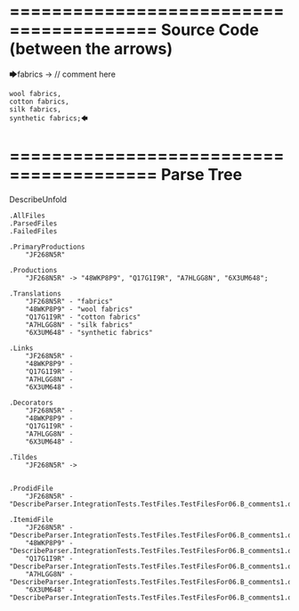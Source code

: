========================================
Source Code (between the arrows)
========================================

🡆fabrics -> // comment here

    wool fabrics,
    cotton fabrics,
    silk fabrics,
    synthetic fabrics;🡄

========================================
Parse Tree
========================================
DescribeUnfold

    .AllFiles
    .ParsedFiles
    .FailedFiles

    .PrimaryProductions
        "JF268N5R" 

    .Productions
        "JF268N5R" -> "48WKP8P9", "Q17G1I9R", "A7HLGG8N", "6X3UM648";

    .Translations
        "JF268N5R" - "fabrics"
        "48WKP8P9" - "wool fabrics"
        "Q17G1I9R" - "cotton fabrics"
        "A7HLGG8N" - "silk fabrics"
        "6X3UM648" - "synthetic fabrics"

    .Links
        "JF268N5R" - 
        "48WKP8P9" - 
        "Q17G1I9R" - 
        "A7HLGG8N" - 
        "6X3UM648" - 

    .Decorators
        "JF268N5R" - 
        "48WKP8P9" - 
        "Q17G1I9R" - 
        "A7HLGG8N" - 
        "6X3UM648" - 

    .Tildes
        "JF268N5R" -> 


    .ProdidFile
        "JF268N5R" - "DescribeParser.IntegrationTests.TestFiles.TestFilesFor06.B_comments1.ds"

    .ItemidFile
        "JF268N5R" - "DescribeParser.IntegrationTests.TestFiles.TestFilesFor06.B_comments1.ds"
        "48WKP8P9" - "DescribeParser.IntegrationTests.TestFiles.TestFilesFor06.B_comments1.ds"
        "Q17G1I9R" - "DescribeParser.IntegrationTests.TestFiles.TestFilesFor06.B_comments1.ds"
        "A7HLGG8N" - "DescribeParser.IntegrationTests.TestFiles.TestFilesFor06.B_comments1.ds"
        "6X3UM648" - "DescribeParser.IntegrationTests.TestFiles.TestFilesFor06.B_comments1.ds"

